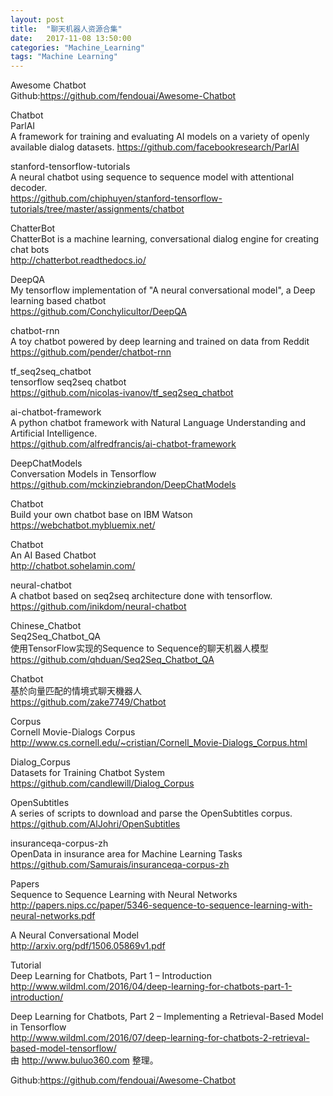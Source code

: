 ```yaml
---
layout: post
title:  "聊天机器人资源合集"
date:   2017-11-08 13:50:00
categories: "Machine_Learning"
tags: "Machine Learning"
---
```

Awesome Chatbot   
Github:https://github.com/fendouai/Awesome-Chatbot

Chatbot   
ParlAI   
A framework for training and evaluating AI models on a variety of openly available dialog datasets.
https://github.com/facebookresearch/ParlAI

stanford-tensorflow-tutorials   
A neural chatbot using sequence to sequence model with attentional decoder.   
https://github.com/chiphuyen/stanford-tensorflow-tutorials/tree/master/assignments/chatbot

ChatterBot    
ChatterBot is a machine learning, conversational dialog engine for creating chat bots   
http://chatterbot.readthedocs.io/

DeepQA   
My tensorflow implementation of "A neural conversational model", a Deep learning based chatbot    
https://github.com/Conchylicultor/DeepQA

chatbot-rnn    
A toy chatbot powered by deep learning and trained on data from Reddit    
https://github.com/pender/chatbot-rnn

tf_seq2seq_chatbot    
tensorflow seq2seq chatbot    
https://github.com/nicolas-ivanov/tf_seq2seq_chatbot

ai-chatbot-framework    
A python chatbot framework with Natural Language Understanding and Artificial Intelligence.    
https://github.com/alfredfrancis/ai-chatbot-framework

DeepChatModels    
Conversation Models in Tensorflow    
https://github.com/mckinziebrandon/DeepChatModels

Chatbot    
Build your own chatbot base on IBM Watson    
https://webchatbot.mybluemix.net/

Chatbot    
An AI Based Chatbot    
http://chatbot.sohelamin.com/

neural-chatbot    
A chatbot based on seq2seq architecture done with tensorflow.    
https://github.com/inikdom/neural-chatbot

Chinese_Chatbot    
Seq2Seq_Chatbot_QA    
使用TensorFlow实现的Sequence to Sequence的聊天机器人模型    
https://github.com/qhduan/Seq2Seq_Chatbot_QA

Chatbot    
基於向量匹配的情境式聊天機器人    
https://github.com/zake7749/Chatbot

Corpus    
Cornell Movie-Dialogs Corpus    
http://www.cs.cornell.edu/~cristian/Cornell_Movie-Dialogs_Corpus.html

Dialog_Corpus     
Datasets for Training Chatbot System    
https://github.com/candlewill/Dialog_Corpus

OpenSubtitles    
A series of scripts to download and parse the OpenSubtitles corpus.    
https://github.com/AlJohri/OpenSubtitles

insuranceqa-corpus-zh    
OpenData in insurance area for Machine Learning Tasks    
https://github.com/Samurais/insuranceqa-corpus-zh

Papers    
Sequence to Sequence Learning with Neural Networks    
http://papers.nips.cc/paper/5346-sequence-to-sequence-learning-with-neural-networks.pdf

A Neural Conversational Model    
http://arxiv.org/pdf/1506.05869v1.pdf

Tutorial    
Deep Learning for Chatbots, Part 1 – Introduction     
http://www.wildml.com/2016/04/deep-learning-for-chatbots-part-1-introduction/

Deep Learning for Chatbots, Part 2 – Implementing a Retrieval-Based Model in Tensorflow    
http://www.wildml.com/2016/07/deep-learning-for-chatbots-2-retrieval-based-model-tensorflow/    
由 http://www.buluo360.com 整理。

Github:https://github.com/fendouai/Awesome-Chatbot
